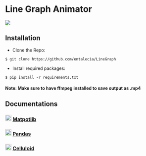 # Line Graph Animator

<img src="https://img.shields.io/badge/Python-green?style=flat&logo=python" />

<h2> Installation </h2>

- Clone the Repo: <br>
```
$ git clone https://github.com/entalecia/LineGraph 
```

- Install required packages: <br>
```
$ pip install -r requirements.txt
```
<h4><b>Note: Make sure to have ffmpeg installed to save output as .mp4</b></h4>

<h2> Documentations </h2>

<h3><img src="https://upload.wikimedia.org/wikipedia/commons/8/84/Matplotlib_icon.svg" height=20px> <a href="https://matplotlib.org/stable/index.html">Matpotlib</a> </h3>
<h3><img src="https://upload.wikimedia.org/wikipedia/commons/2/22/Pandas_mark.svg" height=20px> <a href="https://pandas.pydata.org/docs/">Pandas</a> </h3>
<h3><img src="https://pypi.org/static/images/logo-small.2a411bc6.svg" height=20px> <a href="https://pypi.org/project/celluloid/">Celluloid</a> </h3>

